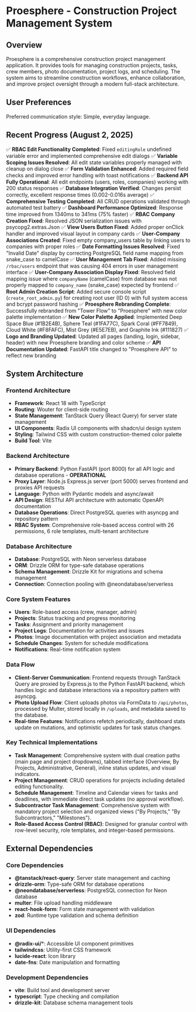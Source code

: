 # Proesphere - Construction Project Management System

## Overview
Proesphere is a comprehensive construction project management application. It provides tools for managing construction projects, tasks, crew members, photo documentation, project logs, and scheduling. The system aims to streamline construction workflows, enhance collaboration, and improve project oversight through a modern full-stack architecture.

## User Preferences
Preferred communication style: Simple, everyday language.

## Recent Progress (August 2, 2025)
✅ **RBAC Edit Functionality Completed**: Fixed `editingRole` undefined variable error and implemented comprehensive edit dialogs
✅ **Variable Scoping Issues Resolved**: All edit state variables properly managed with cleanup on dialog close
✅ **Form Validation Enhanced**: Added required field checks and improved error handling with toast notifications
✅ **Backend API Fully Operational**: All edit endpoints (users, roles, companies) working with 200 status responses
✅ **Database Integration Verified**: Changes persist correctly, excellent response times (0.002-0.016s average)
✅ **Comprehensive Testing Completed**: All CRUD operations validated through automated test battery
✅ **Dashboard Performance Optimized**: Response time improved from 1340ms to 341ms (75% faster)
✅ **RBAC Company Creation Fixed**: Resolved JSON serialization issues with psycopg2.extras.Json
✅ **View Users Button Fixed**: Added proper onClick handler and improved visual layout in company cards
✅ **User-Company Associations Created**: Fixed empty company_users table by linking users to companies with proper roles
✅ **Date Formatting Issues Resolved**: Fixed "Invalid Date" display by correcting PostgreSQL field name mapping from snake_case to camelCase
✅ **User Management Tab Fixed**: Added missing `/rbac/users` endpoint that was causing 404 errors in user management interface
✅ **User-Company Association Display Fixed**: Resolved field mapping issue where `companyName` (camelCase) from database was not properly mapped to `company_name` (snake_case) expected by frontend
✅ **Root Admin Creation Script**: Added secure console script (`create_root_admin.py`) for creating root user (ID 0) with full system access and bcrypt password hashing
✅ **Proesphere Rebranding Complete**: Successfully rebranded from "Tower Flow" to "Proesphere" with new color palette implementation
✅ **New Color Palette Applied**: Implemented Deep Space Blue (#1B2E4B), Sphere Teal (#1FA77C), Spark Coral (#FF7849), Cloud White (#F8FAFC), Mist Grey (#E5E7EB), and Graphite Ink (#111827)
✅ **Logo and Branding Updated**: Updated all pages (landing, login, sidebar, header) with new Proesphere branding and color scheme
✅ **API Documentation Updated**: FastAPI title changed to "Proesphere API" to reflect new branding

## System Architecture

### Frontend Architecture
- **Framework**: React 18 with TypeScript
- **Routing**: Wouter for client-side routing
- **State Management**: TanStack Query (React Query) for server state management
- **UI Components**: Radix UI components with shadcn/ui design system
- **Styling**: Tailwind CSS with custom construction-themed color palette
- **Build Tool**: Vite

### Backend Architecture
- **Primary Backend**: Python FastAPI (port 8000) for all API logic and database operations - **OPERATIONAL**
- **Proxy Layer**: Node.js Express.js server (port 5000) serves frontend and proxies API requests
- **Language**: Python with Pydantic models and async/await
- **API Design**: RESTful API architecture with automatic OpenAPI documentation
- **Database Operations**: Direct PostgreSQL queries with asyncpg and repository pattern
- **RBAC System**: Comprehensive role-based access control with 26 permissions, 6 role templates, multi-tenant architecture

### Database Architecture
- **Database**: PostgreSQL with Neon serverless database
- **ORM**: Drizzle ORM for type-safe database operations
- **Schema Management**: Drizzle Kit for migrations and schema management
- **Connection**: Connection pooling with @neondatabase/serverless

### Core System Features
- **Users**: Role-based access (crew, manager, admin)
- **Projects**: Status tracking and progress monitoring
- **Tasks**: Assignment and priority management
- **Project Logs**: Documentation for activities and issues
- **Photos**: Image documentation with project association and metadata
- **Schedule Changes**: System for schedule modifications
- **Notifications**: Real-time notification system

### Data Flow
- **Client-Server Communication**: Frontend requests through TanStack Query are proxied by Express.js to the Python FastAPI backend, which handles logic and database interactions via a repository pattern with asyncpg.
- **Photo Upload Flow**: Client uploads photos via FormData to `/api/photos`, processed by Multer, stored locally in `/uploads`, and metadata saved to the database.
- **Real-time Features**: Notifications refetch periodically, dashboard stats update on mutations, and optimistic updates for task status changes.

### Key Technical Implementations
- **Task Management**: Comprehensive system with dual creation paths (main page and project dropdowns), tabbed interface (Overview, By Projects, Administrative, General), inline status updates, and visual indicators.
- **Project Management**: CRUD operations for projects including detailed editing functionality.
- **Schedule Management**: Timeline and Calendar views for tasks and deadlines, with immediate direct task updates (no approval workflow).
- **Subcontractor Task Management**: Comprehensive system with mandatory project selection and organized views ("By Projects," "By Subcontractors," "Milestones").
- **Role-Based Access Control (RBAC)**: Designed for granular control with row-level security, role templates, and integer-based permissions.

## External Dependencies

### Core Dependencies
- **@tanstack/react-query**: Server state management and caching
- **drizzle-orm**: Type-safe ORM for database operations
- **@neondatabase/serverless**: PostgreSQL connection for Neon database
- **multer**: File upload handling middleware
- **react-hook-form**: Form state management with validation
- **zod**: Runtime type validation and schema definition

### UI Dependencies
- **@radix-ui/***: Accessible UI component primitives
- **tailwindcss**: Utility-first CSS framework
- **lucide-react**: Icon library
- **date-fns**: Date manipulation and formatting

### Development Dependencies
- **vite**: Build tool and development server
- **typescript**: Type checking and compilation
- **drizzle-kit**: Database schema management tools